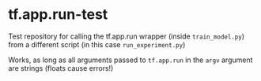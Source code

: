 
# tf.app.run-test

Test repository for calling the tf.app.run wrapper (inside `train_model.py`) from a different script (in this case `run_experiment.py`)

Works, as long as all arguments passed to `tf.app.run` in the `argv` argument are strings (floats cause errors!)
